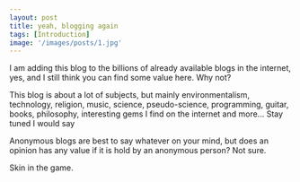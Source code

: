```yaml
---
layout: post
title: yeah, blogging again
tags: [Introduction]
image: '/images/posts/1.jpg'
---
```


I am adding this blog to the billions of already available blogs in the internet, yes, and I still think you can find some value here. Why not? 

This blog is about a lot of subjects, but mainly environmentalism, technology, religion, music, science, pseudo-science, programming, guitar, books, philosophy, interesting gems I find on the internet and more... Stay tuned I would say

Anonymous blogs are best to say whatever on your mind, but does an opinion has any value if it is hold by an anonymous person? Not sure.

Skin in the game.

